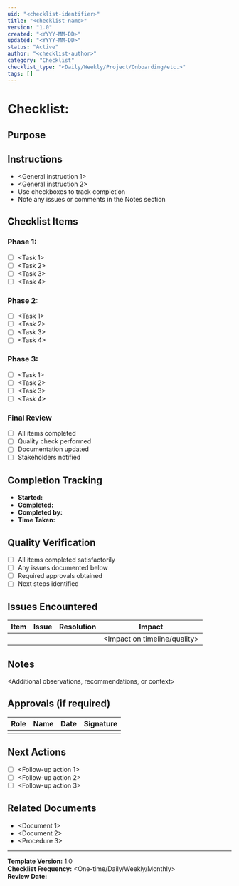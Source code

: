 ```yaml
---
uid: "<checklist-identifier>"
title: "<checklist-name>"
version: "1.0"
created: "<YYYY-MM-DD>"
updated: "<YYYY-MM-DD>"
status: "Active"
author: "<checklist-author>"
category: "Checklist"
checklist_type: "<Daily/Weekly/Project/Onboarding/etc.>"
tags: []
---
```


# Checklist: <Checklist Name>

## Purpose
<Description of what this checklist is for and when to use it.>

## Instructions
- <General instruction 1>
- <General instruction 2>
- Use checkboxes to track completion
- Note any issues or comments in the Notes section

## Checklist Items

### Phase 1: <Phase Name>
- [ ] <Task 1>
- [ ] <Task 2>
- [ ] <Task 3>
- [ ] <Task 4>

### Phase 2: <Phase Name>
- [ ] <Task 1>
- [ ] <Task 2>
- [ ] <Task 3>
- [ ] <Task 4>

### Phase 3: <Phase Name>
- [ ] <Task 1>
- [ ] <Task 2>
- [ ] <Task 3>
- [ ] <Task 4>

### Final Review
- [ ] All items completed
- [ ] Quality check performed
- [ ] Documentation updated
- [ ] Stakeholders notified

## Completion Tracking
- **Started:** <YYYY-MM-DD HH:MM>
- **Completed:** <YYYY-MM-DD HH:MM>
- **Completed by:** <Name>
- **Time Taken:** <Duration>

## Quality Verification
- [ ] All items completed satisfactorily
- [ ] Any issues documented below
- [ ] Required approvals obtained
- [ ] Next steps identified

## Issues Encountered
| Item | Issue | Resolution | Impact |
|------|-------|------------|--------|
| <Task name> | <Problem description> | <How it was resolved> | <Impact on timeline/quality> |

## Notes
<Additional observations, recommendations, or context>

## Approvals (if required)
| Role | Name | Date | Signature |
|------|------|------|-----------|
| <Role> | <Name> | <Date> | <Signature> |

## Next Actions
- [ ] <Follow-up action 1>
- [ ] <Follow-up action 2>
- [ ] <Follow-up action 3>

## Related Documents
- <Document 1>
- <Document 2>
- <Procedure 3>

---
**Template Version:** 1.0  
**Checklist Frequency:** <One-time/Daily/Weekly/Monthly>  
**Review Date:** <YYYY-MM-DD>